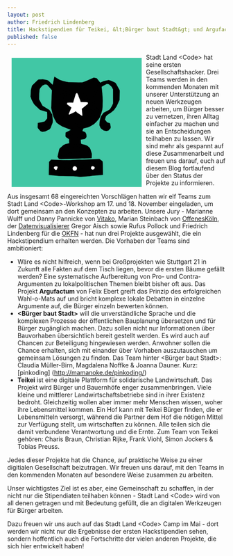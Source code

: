 ```yaml
---
layout: post
author: Friedrich Lindenberg
title: Hackstipendien für Teikei, &lt;Bürger baut Stadt&gt; und Argufactum!
published: false
---
```


<div style="float: left; margin: 10px;"><img src="/img/posts/pokal.png"></div>

Stadt Land &lt;Code&gt; hat seine ersten Gesellschaftshacker. Drei Teams werden
in den kommenden Monaten mit unserer Unterstützung an neuen Werkzeugen
arbeiten, um Bürger besser zu vernetzen, ihren Alltag einfacher zu machen
und sie an Entscheidungen
teilhaben zu lassen. Wir sind mehr als gespannt auf diese Zusammenarbeit
und freuen uns darauf, euch auf diesem Blog fortlaufend über den Status
der Projekte zu informieren.

Aus insgesamt 68 eingereichten Vorschlägen hatten wir elf Teams zum
Stadt Land &lt;Code&gt;-Workshop am 17. und 18. November eingeladen, um dort
gemeinsam an den Konzepten zu arbeiten. Unsere Jury - Marianne Wulff und
Danny Pannicke von
[Vitako](http://www.vitako.de/aktuelles/Seiten/default.aspx), Marian Steinbach von
[OffenesKöln](http://offeneskoeln.de/), der [Datenvisualisierer](http://driven-by-data.net/) Gregor Aisch sowie Rufus Pollock und
Friedrich 
Lindenberg für die [OKFN](http://okfn.de) - hat nun drei Projekte ausgewählt, die ein
Hackstipendium erhalten werden. Die Vorhaben der Teams sind
ambitioniert: 

* Wäre es nicht hilfreich, wenn bei Großprojekten wie Stuttgart 21 in
Zukunft alle Fakten auf dem Tisch liegen, bevor die ersten Bäume gefällt
werden? Eine systematische Aufbereitung von Pro- und Contra-Argumenten
zu lokalpolitischen Themen bleibt bisher oft aus. Das Projekt **Argufactum** von Felix Ebert greift das
Prinzip des erfolgreichen Wahl-o-Mats auf und bricht komplexe lokale
Debatten in einzelne Argumente auf, die Bürger einzeln bewerten können.
* **&lt;Bürger baut Stadt&gt;** will die unverständliche Sprache und die komplexen
Prozesse der öffentlichen Bauplanung übersetzen und für Bürger
zugänglich machen. Dazu sollen nicht nur Informationen über Bauvorhaben
übersichtlich bereit gestellt werden. Es wird auch auf Chancen zur
Beteiligung hingewiesen werden. Anwohner sollen die Chance erhalten,
sich mit einander über Vorhaben auszutauschen um gemeinsam Lösungen zu
finden. Das Team hinter &lt;Bürger baut Stadt&gt;: Claudia Müller-Birn, Magdalena Noffke & Joanna Dauner. Kurz: [pinkoding] (http://mamanoke.de/pinkoding/)
* **Teikei** ist eine digitale Plattform für solidarische Landwirtschaft. Das
Projekt wird Bürger und Bauernhöfe enger zusammenbringen. Viele kleine
und mittlerer Landwirtschaftsbetriebe sind in ihrer Existenz bedroht.
Gleichzeitig wollen aber immer mehr Menschen wissen, woher ihre
Lebensmittel kommen. Ein Hof kann mit Teikei Bürger finden, die er
Lebensmitteln versorgt, während die Partner dem Hof die nötigen Mittel
zur Verfügung stellt, um wirtschaften zu können. Alle teilen sich die
damit verbundene Verantwortung und die Ernte. Zum Team von Teikei gehören: Charis Braun, Christian Rijke, Frank Viohl, Simon Jockers & Tobias Preuss.

Jedes dieser Projekte hat die Chance, auf praktische Weise zu einer
digitialen Gesellschaft beizutragen. Wir freuen uns darauf, mit den
Teams in den kommenden Monaten auf besondere Weise zusammen zu arbeiten. 

Unser wichtigstes Ziel ist es aber, eine Gemeinschaft zu schaffen, in
der nicht nur die Stipendiaten teilhaben können - Stadt Land &lt;Code&gt; wird
von all denen getragen und mit Bedeutung gefüllt, die an digitalen
Werkzeugen für Bürger arbeiten.

Dazu freuen wir uns auch auf das Stadt Land &lt;Code&gt; Camp im Mai - dort
werden wir nicht nur die Ergebnisse der ersten Hackstipendien sehen,
sondern hoffentlich auch die Fortschritte der vielen anderen Projekte,
die sich hier entwickelt haben!